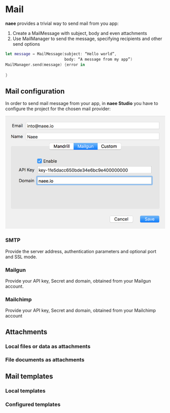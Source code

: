 # Mail
**naee** provides a trivial way to send mail from you app:

1. Create a MailMessage with subject, body and even attachments
2. Use MailManager to send the message, specifying recipients and other send options

```swift
let message = MailMessage(subject: “Hello world”,
                          body: “A message from my app”)
MailManager.send(message) {error in

}
```
## Mail configuration
In order to send mail message from your app, in **naee Studio** you have to configure the project for the chosen mail provider:

![Screenshot](img/email-settings.png)
### SMTP
Provide the server address, authentication parameters and optional port and SSL mode.
### Mailgun
Provide your API key, Secret and domain, obtained from your Mailgun account.
### Mailchimp
Provide your API key, Secret and domain, obtained from your Mailchimp account
## Attachments
### Local files or data as attachments
### File documents as attachments
## Mail templates
### Local templates
### Configured templates